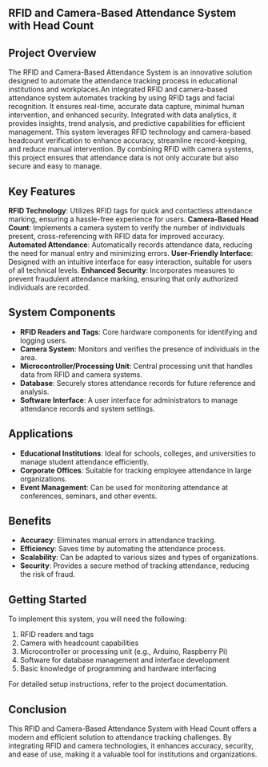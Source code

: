 ## RFID and Camera-Based Attendance System with Head Count

## Project Overview

The RFID and Camera-Based Attendance System is an innovative solution designed to automate the attendance tracking process in educational institutions and workplaces.An integrated RFID and camera-based attendance system automates tracking by using RFID tags and facial recognition. It ensures real-time, accurate data capture, minimal human intervention, and enhanced security. Integrated with data analytics, it provides insights, trend analysis, and predictive capabilities for efficient management. This system leverages RFID technology and camera-based headcount verification to enhance accuracy, streamline record-keeping, and reduce manual intervention. By combining RFID with camera systems, this project ensures that attendance data is not only accurate but also secure and easy to manage.

## Key Features

**RFID Technology**: Utilizes RFID tags for quick and contactless attendance marking, ensuring a hassle-free experience for users.
**Camera-Based Head Count**: Implements a camera system to verify the number of individuals present, cross-referencing with RFID data for improved accuracy.
**Automated Attendance**: Automatically records attendance data, reducing the need for manual entry and minimizing errors.
**User-Friendly Interface**: Designed with an intuitive interface for easy interaction, suitable for users of all technical levels.
**Enhanced Security**: Incorporates measures to prevent fraudulent attendance marking, ensuring that only authorized individuals are recorded.

## System Components

- **RFID Readers and Tags**: Core hardware components for identifying and logging users.
- **Camera System**: Monitors and verifies the presence of individuals in the area.
- **Microcontroller/Processing Unit**: Central processing unit that handles data from RFID and camera systems.
- **Database**: Securely stores attendance records for future reference and analysis.
- **Software Interface**: A user interface for administrators to manage attendance records and system settings.

## Applications

- **Educational Institutions**: Ideal for schools, colleges, and universities to manage student attendance efficiently.
- **Corporate Offices**: Suitable for tracking employee attendance in large organizations.
- **Event Management**: Can be used for monitoring attendance at conferences, seminars, and other events.

## Benefits

- **Accuracy**: Eliminates manual errors in attendance tracking.
- **Efficiency**: Saves time by automating the attendance process.
- **Scalability**: Can be adapted to various sizes and types of organizations.
- **Security**: Provides a secure method of tracking attendance, reducing the risk of fraud.

## Getting Started

To implement this system, you will need the following:

1. RFID readers and tags
2. Camera with headcount capabilities
3. Microcontroller or processing unit (e.g., Arduino, Raspberry Pi)
4. Software for database management and interface development
5. Basic knowledge of programming and hardware interfacing

For detailed setup instructions, refer to the project documentation.

## Conclusion

This RFID and Camera-Based Attendance System with Head Count offers a modern and efficient solution to attendance tracking challenges. By integrating RFID and camera technologies, it enhances accuracy, security, and ease of use, making it a valuable tool for institutions and organizations.

